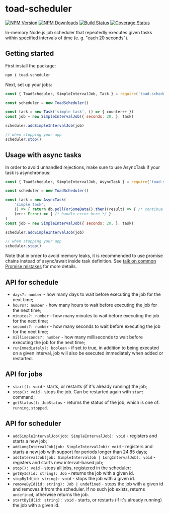 # toad-scheduler

[![NPM Version][npm-image]][npm-url]
[![NPM Downloads][downloads-image]][downloads-url]
[![Build Status](https://github.com/kibertoad/toad-scheduler/workflows/ci/badge.svg)](https://github.com/kibertoad/toad-scheduler/actions)
[![Coverage Status](https://coveralls.io/repos/kibertoad/toad-scheduler/badge.svg?branch=main)](https://coveralls.io/r/kibertoad/toad-scheduler?branch=main)

In-memory Node.js job scheduler that repeatedly executes given tasks within specified intervals of time (e. g. "each 20 seconds").

## Getting started

First install the package:

```bash
npm i toad-scheduler
```

Next, set up your jobs:

```js
const { ToadScheduler, SimpleIntervalJob, Task } = require('toad-scheduler')

const scheduler = new ToadScheduler()

const task = new Task('simple task', () => { counter++ })
const job = new SimpleIntervalJob({ seconds: 20, }, task)

scheduler.addSimpleIntervalJob(job)

// when stopping your app
scheduler.stop()
```

## Usage with async tasks

In order to avoid unhandled rejections, make sure to use AsyncTask if your task is asynchronous:

```js
const { ToadScheduler, SimpleIntervalJob, AsyncTask } = require('toad-scheduler')

const scheduler = new ToadScheduler()

const task = new AsyncTask(
    'simple task', 
    () => { return db.pollForSomeData().then((result) => { /* continue the promise chain */ }) },
    (err: Error) => { /* handle error here */ }
)
const job = new SimpleIntervalJob({ seconds: 20, }, task)

scheduler.addSimpleIntervalJob(job)

// when stopping your app
scheduler.stop()
```

Note that in order to avoid memory leaks, it is recommended to use promise chains instead of async/await inside task definition. See [talk on common Promise mistakes](https://www.youtube.com/watch?v=XV-u_Ow47s0) for more details.

## API for schedule

* `days?: number` - how many days to wait before executing the job for the next time;
* `hours?: number` - how many hours to wait before executing the job for the next time;
* `minutes?: number` - how many minutes to wait before executing the job for the next time;
* `seconds?: number` - how many seconds to wait before executing the job for the next time;
* `milliseconds?: number` - how many milliseconds to wait before executing the job for the next time;
* `runImmediately?: boolean` - if set to true, in addition to being executed on a given interval, job will also be executed immediately when added or restarted. 

## API for jobs

* `start(): void` - starts, or restarts (if it's already running) the job;
* `stop(): void` - stops the job. Can be restarted again with `start` command;
* `getStatus(): JobStatus` - returns the status of the job, which is one of: `running`, `stopped`.

## API for scheduler

* `addSimpleIntervalJob(job: SimpleIntervalJob): void` - registers and starts a new job;
* `addLongIntervalJob(job: SimpleIntervalJob): void` - registers and starts a new job with support for periods longer than 24.85 days;
* `addIntervalJob(job: SimpleIntervalJob | LongIntervalJob): void` - registers and starts new interval-based job;
* `stop(): void` - stops all jobs, registered in the scheduler;
* `getById(id: string): Job` - returns the job with a given id.
* `stopById(id: string): void` - stops the job with a given id.
* `removeById(id: string): Job | undefined` - stops the job with a given id and removes it from the scheduler. If no such job exists, returns `undefined`, otherwise returns the job.
* `startById(id: string): void` - starts, or restarts (if it's already running) the job with a given id.

[npm-image]: https://img.shields.io/npm/v/toad-scheduler.svg
[npm-url]: https://npmjs.org/package/toad-scheduler
[downloads-image]: https://img.shields.io/npm/dm/toad-scheduler.svg
[downloads-url]: https://npmjs.org/package/toad-scheduler
